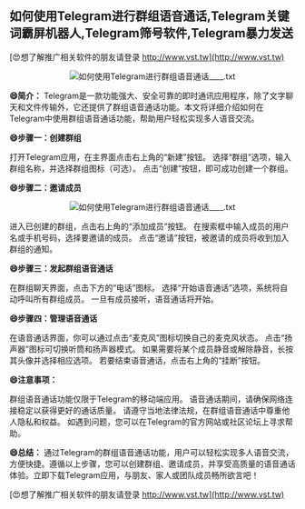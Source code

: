 ## **如何使用Telegram进行群组语音通话,Telegram关键词霸屏机器人,Telegram筛号软件,Telegram暴力发送**

[😍想了解推广相关软件的朋友请登录 http://www.vst.tw](http://www.vst.tw)

 <center><img src="https://vst.tw/MP4/tuiguang/png/3.png" alt="如何使用Telegram进行群组语音通话____.txt"></center>

**😄简介：**
Telegram是一款功能强大、安全可靠的即时通讯应用程序，除了文字聊天和文件传输外，它还提供了群组语音通话功能。本文将详细介绍如何在Telegram中使用群组语音通话功能，帮助用户轻松实现多人语音交流。

**😄步骤一：创建群组**

打开Telegram应用，在主界面点击右上角的“新建”按钮。
选择“群组”选项，输入群组名称，并选择群组图标（可选）。
点击“创建”按钮，即可成功创建一个群组。

**😄步骤二：邀请成员**

 <center><img src="https://vst.tw/MP4/tuiguang/png/1.png" alt="如何使用Telegram进行群组语音通话____.txt"></center>

进入已创建的群组，点击右上角的“添加成员”按钮。
在搜索框中输入成员的用户名或手机号码，选择要邀请的成员。
点击“邀请”按钮，被邀请的成员将收到加入群组的通知。

**😄步骤三：发起群组语音通话**

在群组聊天界面，点击下方的“电话”图标。
选择“开始语音通话”选项，系统将自动呼叫所有群组成员。
一旦有成员接听，语音通话将开始。

**😄步骤四：管理语音通话**

在语音通话界面，你可以通过点击“麦克风”图标切换自己的麦克风状态。
点击“扬声器”图标可切换听筒和扬声器模式。
如果需要将某个成员静音或解除静音，长按其头像并选择相应选项。
若要结束语音通话，点击右上角的“挂断”按钮。

**😄注意事项：**

群组语音通话功能仅限于Telegram的移动端应用。
语音通话期间，请确保网络连接稳定以获得更好的通话质量。
请遵守当地法律法规，在群组语音通话中尊重他人隐私和权益。
如遇到问题，您可以在Telegram的官方网站或社区论坛上寻求帮助。

**😄总结：**
通过Telegram的群组语音通话功能，用户可以轻松实现多人语音交流，方便快捷。遵循以上步骤，您可以创建群组、邀请成员，并享受高质量的语音通话体验。立即下载Telegram应用，与朋友、家人或团队成员畅所欲言吧！

[😍想了解推广相关软件的朋友请登录 http://www.vst.tw](http://www.vst.tw)



